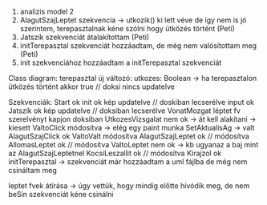﻿1. analizis model 2
2. AlagutSzajLeptet szekvencia -> utkozik() ki lett véve de így nem is jó szerintem, terepasztalnak kéne szólni hogy ütközés történt (Peti)
3. Jatszik szekvenciát átalakítottam (Peti)
4. initTerepasztal szekvenciát hozzáadtam, de még nem valósítottam meg (Peti)
5. init szekvenciához hozzáadtam a initTerepasztal szekvenciát

Class diagram:
terepasztal új változó: utkozes: Boolean -> ha terepasztalon ütközés történt akkor true // doksi nincs updatelve 

Szekvenciák:
Start ok
init ok kép updatelve // doskiban lecserélve
input ok
Jatszik ok kép updatelve // doksiban lecserélve
VonatMozgat léptet fv szerelvényt kapjon doksiban
UtkozesVizsgalat nem ok -> át kell alakítani -> kiesett
ValtoClick módosítva -> elég egy paint munka SetAktualisAg -> valt
AlagutSzajClick ok
ValtoValt módosítva
AlagutSzajLeptet ok // módosítva
AllomasLeptet ok // módosítva
ValtoLeptet nem ok -> kb ugyanaz a baj mint az AlagutSzajLeptetnel
KocsiLeszallit ok // módosítva
Kirajzol ok
initTerepasztal -> szekvenciát már hozzáadtam a uml fájlba de még nem csináltam meg

leptet fvek átírása -> úgy vettük, hogy mindig előtte hívódik meg, de nem
beSin szekvenciát kéne csinálni
